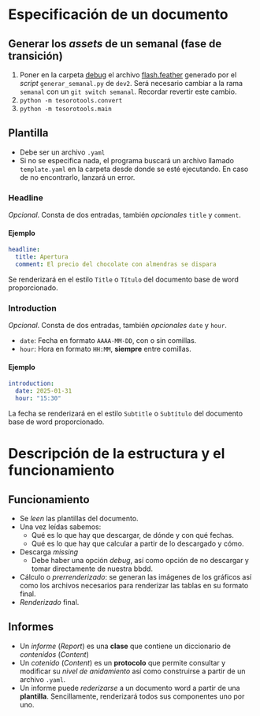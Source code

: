 # Especificación de un documento

## Generar los *assets* de un semanal (fase de transición)
1. Poner en la carpeta [debug](debug) el archivo [flash.feather](debug/flash.feather) generado por el *script* `generar_semanal.py` de `dev2`. Será necesario cambiar a la rama `semanal` con un `git switch semanal`. Recordar revertir este cambio.
2. `python -m tesorotools.convert`
3. `python -m tesorotools.main`

## Plantilla

- Debe ser un archivo `.yaml`
- Si no se especifica nada, el programa buscará un archivo llamado `template.yaml` en la carpeta desde donde se esté ejecutando. En caso de no encontrarlo, lanzará un error.

### Headline
*Opcional*. Consta de dos entradas, también *opcionales* `title` y `comment`.

#### Ejemplo
```yaml
headline:
  title: Apertura
  comment: El precio del chocolate con almendras se dispara
```

Se renderizará en el estilo `Title` o `Título` del documento base de word proporcionado.

### Introduction
*Opcional*. Consta de dos entradas, también *opcionales* `date` y `hour`.

- `date`: Fecha en formato `AAAA-MM-DD`, con o sin comillas.
- `hour`: Hora en formato `HH:MM`, **siempre** entre comillas.

#### Ejemplo
```yaml
introduction:
  date: 2025-01-31
  hour: "15:30"
```

La fecha se renderizará en el estilo `Subtitle` o `Subtítulo` del documento base de word proporcionado.

# Descripción de la estructura y el funcionamiento

## Funcionamiento
- Se *leen* las plantillas del documento.
- Una vez leídas sabemos:
  - Qué es lo que hay que descargar, de dónde y con qué fechas.
  - Qué es lo que hay que calcular a partir de lo descargado y cómo.
- Descarga *missing*
  - Debe haber una opción *debug*, así como opción de no descargar y tomar directamente de nuestra bbdd.
- Cálculo o *prerrenderizado*: se generan las imágenes de los gráficos así como los archivos necesarios para renderizar las tablas en su formato final.
- *Renderizado* final.

## Informes
- Un *informe* (*Report*) es una **clase** que contiene un diccionario de *contenidos* (*Content*)
- Un *cotenido* (*Content*) es un **protocolo** que permite consultar y modificar su *nivel de anidamiento* así como construirse a partir de un archivo `.yaml`.
- Un informe puede *rederizarse* a un documento word a partir de una **plantilla**. Sencillamente, renderizará todos sus componentes uno por uno.